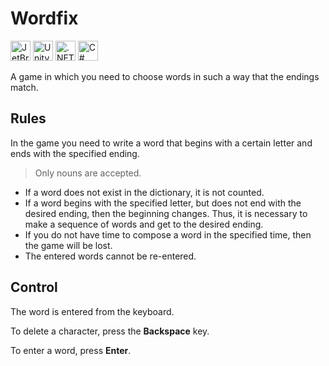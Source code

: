 # Wordfix

[<img alt="JetBrains Rider" width="32" heigth="32" src="https://user-images.githubusercontent.com/43999804/217959519-1784aa12-752e-497d-871e-118be97c45b7.png">](https://www.jetbrains.com/rider/)
[<img alt="Unity" width="32" heigth="32" src="https://user-images.githubusercontent.com/43999804/217970909-a5bc07b0-eddc-41e0-a407-a3f8b3a5fe58.png">](https://unity.com/)
[<img alt=".NET" width="32" heigth="32" src="https://user-images.githubusercontent.com/43999804/188286385-c3f75309-b7d0-4ce7-8357-93730ffc9b9c.svg">](https://dotnet.microsoft.com)
[<img alt="C#" width="32" heigth="32" src="https://user-images.githubusercontent.com/43999804/188286413-c165e68f-669b-4337-b412-ef5e2ba63e50.svg">](https://docs.microsoft.com/en-us/dotnet/csharp/)

A game in which you need to choose words in such a way that the endings match.

## Rules

In the game you need to write a word that begins with a certain letter and ends with the specified ending.
> Only nouns are accepted.

- If a word does not exist in the dictionary, it is not counted.
- If a word begins with the specified letter, but does not end with the desired ending, then the beginning changes.
Thus, it is necessary to make a sequence of words and get to the desired ending.
- If you do not have time to compose a word in the specified time, then the game will be lost.
- The entered words cannot be re-entered.

## Control

The word is entered from the keyboard.

To delete a character, press the **Backspace** key.

To enter a word, press **Enter**.
